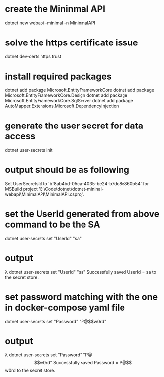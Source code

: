 # create the Mininmal API 
dotnet new webapi -minimal -n MininmalAPI

# solve the https certificate issue
dotnet dev-certs https trust

# install required packages
dotnet add package Microsoft.EntityFrameworkCore 
dotnet add package Microsoft.EntityFrameworkCore.Design
dotnet add package Microsoft.EntityFrameworkCore.SqlServer
dotnet add package AutoMapper.Extensions.Microsoft.DependencyInjection

# generate the user secret for data access
dotnet user-secrets init

# output should be as following
Set UserSecretsId to 'bf8ab4bd-05ca-4035-be24-b7dc8e860b54' for MSBuild project 'E:\Code\dotnet\dotnet-mininal-webapi\MinimalAPI\MinimalAPI.csproj'.


# set the UserId generated from above command to be the SA

dotnet user-secrets set "UserId" "sa"

# output
λ dotnet user-secrets set "UserId" "sa"
Successfully saved UserId = sa to the secret store.

# set password matching with the one in docker-compose yaml file

dotnet user-secrets set "Password" "P@$$w0rd"

# output
λ dotnet user-secrets set "Password" "P@$$w0rd"
Successfully saved Password = P@$$w0rd to the secret store.
